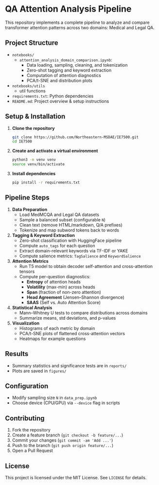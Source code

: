 

# QA Attention Analysis Pipeline

This repository implements a complete pipeline to analyze and compare transformer attention patterns across two domains: Medical and Legal QA.

## Project Structure

- `notebooks/`
  - `attention_analysis_domain_comparison.ipynb`: 
    - Data loading, sampling, cleaning, and tokenization
    - Zero-shot tagging and keyword extraction
    - Computation of attention diagnostics
    - PCA/t-SNE and distribution plots
- `notebooks/utils`
  - util functions
- `requirements.txt`: Python dependencies
- `README.md`: Project overview & setup instructions

## Setup & Installation

1. **Clone the repository**

   ```bash
   git clone https://github.com/Northeastern-MSDAE/IE7500.git
   cd IE7500
   ```

2. **Create and activate a virtual environment**

   ```bash
   python3 -m venv venv
   source venv/bin/activate
   ```

3. **Install dependencies**

   ```bash
   pip install -r requirements.txt
   ```

## Pipeline Steps

1. **Data Preparation**
   - Load MedMCQA and Legal QA datasets
   - Sample a balanced subset (configurable `N`)
   - Clean text (remove HTML/markdown, Q/A prefixes)
   - Tokenize and map subword tokens back to words
2. **Tagging & Keyword Extraction**
   - Zero-shot classification with HuggingFace pipeline
   - Compute `auto_tags` for each question
   - Extract domain-relevant keywords via TF-IDF or YAKE
   - Compute salience metrics: `TagSalience` and `KeywordSalience`
3. **Attention Metrics**
   - Run T5 model to obtain decoder self-attention and cross-attention tensors
   - Compute per-question diagnostics:
     - **Entropy** of attention heads
     - **Volatility** (max-min) across heads
     - **Span** (fraction of non-zero attention)
     - **Head Agreement** (Jensen–Shannon divergence)
     - **SAAS** (Self vs. Auto Attention Score)
4. **Statistical Analysis**
   - Mann–Whitney U tests to compare distributions across domains
   - Summarize means, std deviations, and p-values
5. **Visualization**
   - Histograms of each metric by domain
   - PCA/t-SNE plots of flattened cross-attention vectors
   - Heatmaps for example questions

## Results

- Summary statistics and significance tests are in `reports/`
- Plots are saved in `figures/`

## Configuration

- Modify sampling size `N` in `data_prep.ipynb`
- Choose device (CPU/GPU) via `--device` flag in scripts

## Contributing

1. Fork the repository
2. Create a feature branch (`git checkout -b feature/...`)
3. Commit your changes (`git commit -am 'Add ...'`)
4. Push to the branch (`git push origin feature/...`)
5. Open a Pull Request

## License

This project is licensed under the MIT License. See `LICENSE` for details.
